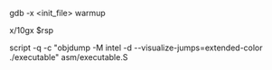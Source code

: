 gdb -x <init_file> warmup

x/10gx $rsp

script -q -c "objdump -M intel -d --visualize-jumps=extended-color ./executable" asm/executable.S